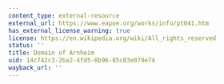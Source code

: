 ```yaml
---
content_type: external-resource
external_url: https://www.eapoe.org/works/info/pt041.htm
has_external_license_warning: true
license: https://en.wikipedia.org/wiki/All_rights_reserved
status: ''
title: Domain of Arnheim
uid: 14c742c3-2ba2-4fd5-8b96-85c83e079e74
wayback_url: ''
---
```

